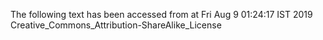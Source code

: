 The following text has been accessed from at Fri Aug 9 01:24:17 IST 2019
Creative_Commons_Attribution-ShareAlike_License
